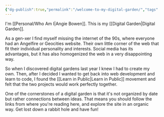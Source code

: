 ```yaml
---
{"dg-publish":true,"permalink":"/welcome-to-my-digital-garden/","tags":["gardenEntry"]}
---
```



I'm [[Personal/Who Am I\|Angie Bowen]]. This is my [[Digital Garden\|Digital Garden]]. 

As a gen-xer I find myself missing the internet of the 90s, where everyone had an Angelfire or Geocities website. Their own little corner of the web that fit their individual personality and interests. Social media has its advantages, but it has also homogenized the web in a very disappointing way.

So when I discovered digital gardens last year I knew I had to create my own. Then, after I decided I wanted to get back into web development and learn to code, I found the [[Learn in Public\|Learn in Public]] movement and felt that the two projects would work perfectly together.

One of the cornerstones of a digital garden is that it's not organized by date but rather connections between ideas. That means you should follow the links from where you're reading here, and explore the site in an organic way. Get lost down a rabbit hole and have fun!
